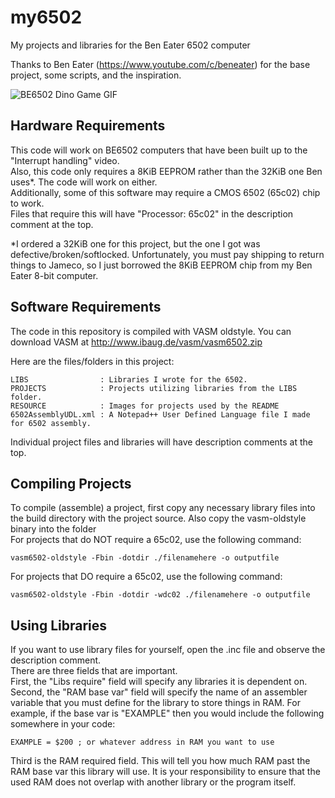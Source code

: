 # my6502
 My projects and libraries for the Ben Eater 6502 computer

Thanks to Ben Eater (https://www.youtube.com/c/beneater) for the base project, some scripts, and the inspiration.

![BE6502 Dino Game GIF](RESOURCE/BE6502Game.gif)

## Hardware Requirements
This code will work on BE6502 computers that have been built up to the "Interrupt handling" video.  
Also, this code only requires a 8KiB EEPROM rather than the 32KiB one Ben uses*. The code will work on either.  
Additionally, some of this software may require a CMOS 6502 (65c02) chip to work.  
Files that require this will have "Processor: 65c02" in the description comment at the top.

*I ordered a 32KiB one for this project, but the one I got was defective/broken/softlocked. Unfortunately, you must pay shipping to return things to Jameco, so I just borrowed the 8KiB EEPROM chip from my Ben Eater 8-bit computer.
## Software Requirements
The code in this repository is compiled with VASM oldstyle. You can download VASM at http://www.ibaug.de/vasm/vasm6502.zip

Here are the files/folders in this project:
```
LIBS                : Libraries I wrote for the 6502.
PROJECTS            : Projects utilizing libraries from the LIBS folder.
RESOURCE			: Images for projects used by the README
6502AssemblyUDL.xml : A Notepad++ User Defined Language file I made for 6502 assembly.
```
Individual project files and libraries will have description comments at the top.

## Compiling Projects
To compile (assemble) a project, first copy any necessary library files into the build directory with the project source. Also copy the vasm-oldstyle binary into the folder  
For projects that do NOT require a 65c02, use the following command:
```
vasm6502-oldstyle -Fbin -dotdir ./filenamehere -o outputfile
```
For projects that DO require a 65c02, use the following command:
```
vasm6502-oldstyle -Fbin -dotdir -wdc02 ./filenamehere -o outputfile
```

## Using Libraries
If you want to use library files for yourself, open the .inc file and observe the description comment.  
There are three fields that are important.  
First, the "Libs require" field will specify any libraries it is dependent on.
Second, the "RAM base var" field will specify the name of an assembler variable that you must define for the library to store things in RAM. For example, if the base var is "EXAMPLE" then you would include the following somewhere in your code:
```
EXAMPLE = $200 ; or whatever address in RAM you want to use
```
Third is the RAM required field. This will tell you how much RAM past the RAM base var this library will use. It is your responsibility to ensure that the used RAM does not overlap with another library or the program itself.